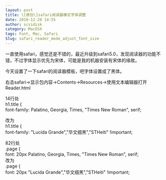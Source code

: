 ```yaml
---
layout: post
title: \[原创\]safari阅读器模式字体调整
date: 2010-12-28 14:55
author: scsidisk
category: MacOSX
tags: Font, Mac, Safari
Slug: safari_reader_mode_adjust_font_size
---
```


一直使用safari，感觉还是不错的，最近升级到safari5.0，发现阅读器的功能不错，不过字体显示优先为宋体，可能是我的机器安装有宋体的缘故。

今天设置了一下safari的阅读器模板，吧字体设置成了黑体。

右击safari-\>显示包内容-\>Contents-\>Resources-\>使用文本编辑器打开Reader.html

14行处  
h1.title {  
font-family: Palatino, Georgia, Times, "Times New Roman", serif;

改为  
h1.title {  
font-family: "Lucida Grande","华文细黑","STHeiti" !important;

82行处  
.page {  
font: 20px Palatino, Georgia, Times, "Times New Roman", serif;  
改为  
.page {  
font: 20px "Lucida Grande","华文细黑","STHeiti" !important;

 

<div class="posttagsblock">
</div>

